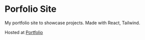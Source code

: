 # Porfolio Site

My portfolio site to showcase projects.
Made with React, Tailwind.

Hosted at <a href="https://portfolio-site-five-neon.vercel.app/">Portfolio</a>
